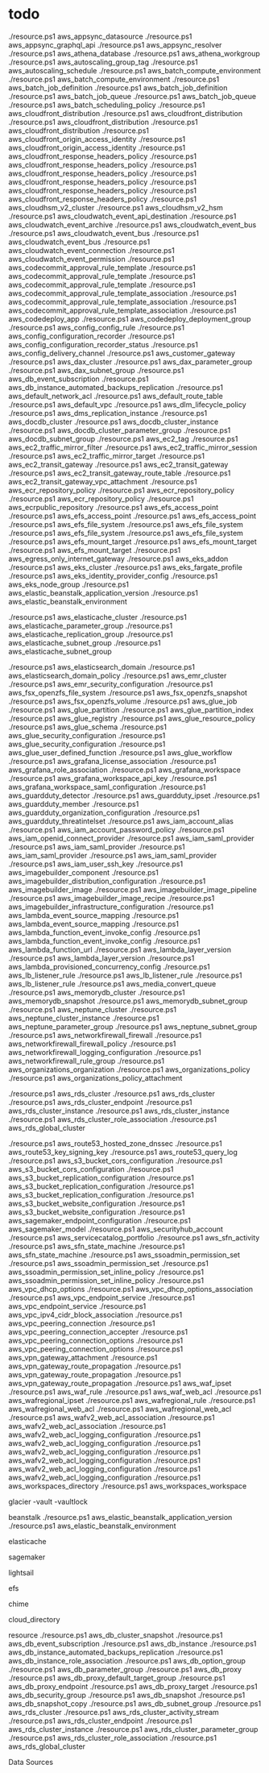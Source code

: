 # todo

./resource.ps1 aws_appsync_datasource
./resource.ps1 aws_appsync_graphql_api
./resource.ps1 aws_appsync_resolver
./resource.ps1 aws_athena_database
./resource.ps1 aws_athena_workgroup
./resource.ps1 aws_autoscaling_group_tag
./resource.ps1 aws_autoscaling_schedule
./resource.ps1 aws_batch_compute_environment
./resource.ps1 aws_batch_compute_environment
./resource.ps1 aws_batch_job_definition
./resource.ps1 aws_batch_job_definition
./resource.ps1 aws_batch_job_queue
./resource.ps1 aws_batch_job_queue
./resource.ps1 aws_batch_scheduling_policy
./resource.ps1 aws_cloudfront_distribution
./resource.ps1 aws_cloudfront_distribution
./resource.ps1 aws_cloudfront_distribution
./resource.ps1 aws_cloudfront_distribution
./resource.ps1 aws_cloudfront_origin_access_identity
./resource.ps1 aws_cloudfront_origin_access_identity
./resource.ps1 aws_cloudfront_response_headers_policy
./resource.ps1 aws_cloudfront_response_headers_policy
./resource.ps1 aws_cloudfront_response_headers_policy
./resource.ps1 aws_cloudfront_response_headers_policy
./resource.ps1 aws_cloudfront_response_headers_policy
./resource.ps1 aws_cloudfront_response_headers_policy
./resource.ps1 aws_cloudhsm_v2_cluster
./resource.ps1 aws_cloudhsm_v2_hsm
./resource.ps1 aws_cloudwatch_event_api_destination
./resource.ps1 aws_cloudwatch_event_archive
./resource.ps1 aws_cloudwatch_event_bus
./resource.ps1 aws_cloudwatch_event_bus
./resource.ps1 aws_cloudwatch_event_bus
./resource.ps1 aws_cloudwatch_event_connection
./resource.ps1 aws_cloudwatch_event_permission
./resource.ps1 aws_codecommit_approval_rule_template
./resource.ps1 aws_codecommit_approval_rule_template
./resource.ps1 aws_codecommit_approval_rule_template
./resource.ps1 aws_codecommit_approval_rule_template_association
./resource.ps1 aws_codecommit_approval_rule_template_association
./resource.ps1 aws_codecommit_approval_rule_template_association
./resource.ps1 aws_codedeploy_app
./resource.ps1 aws_codedeploy_deployment_group
./resource.ps1 aws_config_config_rule
./resource.ps1 aws_config_configuration_recorder
./resource.ps1 aws_config_configuration_recorder_status
./resource.ps1 aws_config_delivery_channel
./resource.ps1 aws_customer_gateway
./resource.ps1 aws_dax_cluster
./resource.ps1 aws_dax_parameter_group
./resource.ps1 aws_dax_subnet_group
./resource.ps1 aws_db_event_subscription
./resource.ps1 aws_db_instance_automated_backups_replication
./resource.ps1 aws_default_network_acl
./resource.ps1 aws_default_route_table
./resource.ps1 aws_default_vpc
./resource.ps1 aws_dlm_lifecycle_policy
./resource.ps1 aws_dms_replication_instance
./resource.ps1 aws_docdb_cluster
./resource.ps1 aws_docdb_cluster_instance
./resource.ps1 aws_docdb_cluster_parameter_group
./resource.ps1 aws_docdb_subnet_group
./resource.ps1 aws_ec2_tag
./resource.ps1 aws_ec2_traffic_mirror_filter
./resource.ps1 aws_ec2_traffic_mirror_session
./resource.ps1 aws_ec2_traffic_mirror_target
./resource.ps1 aws_ec2_transit_gateway
./resource.ps1 aws_ec2_transit_gateway
./resource.ps1 aws_ec2_transit_gateway_route_table
./resource.ps1 aws_ec2_transit_gateway_vpc_attachment
./resource.ps1 aws_ecr_repository_policy
./resource.ps1 aws_ecr_repository_policy
./resource.ps1 aws_ecr_repository_policy
./resource.ps1 aws_ecrpublic_repository
./resource.ps1 aws_efs_access_point
./resource.ps1 aws_efs_access_point
./resource.ps1 aws_efs_access_point
./resource.ps1 aws_efs_file_system
./resource.ps1 aws_efs_file_system
./resource.ps1 aws_efs_file_system
./resource.ps1 aws_efs_file_system
./resource.ps1 aws_efs_mount_target
./resource.ps1 aws_efs_mount_target
./resource.ps1 aws_efs_mount_target
./resource.ps1 aws_egress_only_internet_gateway
./resource.ps1 aws_eks_addon
./resource.ps1 aws_eks_cluster
./resource.ps1 aws_eks_fargate_profile
./resource.ps1 aws_eks_identity_provider_config
./resource.ps1 aws_eks_node_group
./resource.ps1 aws_elastic_beanstalk_application_version
./resource.ps1 aws_elastic_beanstalk_environment

./resource.ps1 aws_elasticache_cluster
./resource.ps1 aws_elasticache_parameter_group
./resource.ps1 aws_elasticache_replication_group
./resource.ps1 aws_elasticache_subnet_group
./resource.ps1 aws_elasticache_subnet_group

./resource.ps1 aws_elasticsearch_domain
./resource.ps1 aws_elasticsearch_domain_policy
./resource.ps1 aws_emr_cluster
./resource.ps1 aws_emr_security_configuration
./resource.ps1 aws_fsx_openzfs_file_system
./resource.ps1 aws_fsx_openzfs_snapshot
./resource.ps1 aws_fsx_openzfs_volume
./resource.ps1 aws_glue_job
./resource.ps1 aws_glue_partition
./resource.ps1 aws_glue_partition_index
./resource.ps1 aws_glue_registry
./resource.ps1 aws_glue_resource_policy
./resource.ps1 aws_glue_schema
./resource.ps1 aws_glue_security_configuration
./resource.ps1 aws_glue_security_configuration
./resource.ps1 aws_glue_user_defined_function
./resource.ps1 aws_glue_workflow
./resource.ps1 aws_grafana_license_association
./resource.ps1 aws_grafana_role_association
./resource.ps1 aws_grafana_workspace
./resource.ps1 aws_grafana_workspace_api_key
./resource.ps1 aws_grafana_workspace_saml_configuration
./resource.ps1 aws_guardduty_detector
./resource.ps1 aws_guardduty_ipset
./resource.ps1 aws_guardduty_member
./resource.ps1 aws_guardduty_organization_configuration
./resource.ps1 aws_guardduty_threatintelset
./resource.ps1 aws_iam_account_alias
./resource.ps1 aws_iam_account_password_policy
./resource.ps1 aws_iam_openid_connect_provider
./resource.ps1 aws_iam_saml_provider
./resource.ps1 aws_iam_saml_provider
./resource.ps1 aws_iam_saml_provider
./resource.ps1 aws_iam_saml_provider
./resource.ps1 aws_iam_user_ssh_key
./resource.ps1 aws_imagebuilder_component
./resource.ps1 aws_imagebuilder_distribution_configuration
./resource.ps1 aws_imagebuilder_image
./resource.ps1 aws_imagebuilder_image_pipeline
./resource.ps1 aws_imagebuilder_image_recipe
./resource.ps1 aws_imagebuilder_infrastructure_configuration
./resource.ps1 aws_lambda_event_source_mapping
./resource.ps1 aws_lambda_event_source_mapping
./resource.ps1 aws_lambda_function_event_invoke_config
./resource.ps1 aws_lambda_function_event_invoke_config
./resource.ps1 aws_lambda_function_url
./resource.ps1 aws_lambda_layer_version
./resource.ps1 aws_lambda_layer_version
./resource.ps1 aws_lambda_provisioned_concurrency_config
./resource.ps1 aws_lb_listener_rule
./resource.ps1 aws_lb_listener_rule
./resource.ps1 aws_lb_listener_rule
./resource.ps1 aws_media_convert_queue
./resource.ps1 aws_memorydb_cluster
./resource.ps1 aws_memorydb_snapshot
./resource.ps1 aws_memorydb_subnet_group
./resource.ps1 aws_neptune_cluster
./resource.ps1 aws_neptune_cluster_instance
./resource.ps1 aws_neptune_parameter_group
./resource.ps1 aws_neptune_subnet_group
./resource.ps1 aws_networkfirewall_firewall
./resource.ps1 aws_networkfirewall_firewall_policy
./resource.ps1 aws_networkfirewall_logging_configuration
./resource.ps1 aws_networkfirewall_rule_group
./resource.ps1 aws_organizations_organization
./resource.ps1 aws_organizations_policy
./resource.ps1 aws_organizations_policy_attachment

./resource.ps1 aws_rds_cluster
./resource.ps1 aws_rds_cluster
./resource.ps1 aws_rds_cluster_endpoint
./resource.ps1 aws_rds_cluster_instance
./resource.ps1 aws_rds_cluster_instance
./resource.ps1 aws_rds_cluster_role_association
./resource.ps1 aws_rds_global_cluster

./resource.ps1 aws_route53_hosted_zone_dnssec
./resource.ps1 aws_route53_key_signing_key
./resource.ps1 aws_route53_query_log
./resource.ps1 aws_s3_bucket_cors_configuration
./resource.ps1 aws_s3_bucket_cors_configuration
./resource.ps1 aws_s3_bucket_replication_configuration
./resource.ps1 aws_s3_bucket_replication_configuration
./resource.ps1 aws_s3_bucket_replication_configuration
./resource.ps1 aws_s3_bucket_website_configuration
./resource.ps1 aws_s3_bucket_website_configuration
./resource.ps1 aws_sagemaker_endpoint_configuration
./resource.ps1 aws_sagemaker_model
./resource.ps1 aws_securityhub_account
./resource.ps1 aws_servicecatalog_portfolio
./resource.ps1 aws_sfn_activity
./resource.ps1 aws_sfn_state_machine
./resource.ps1 aws_sfn_state_machine
./resource.ps1 aws_ssoadmin_permission_set
./resource.ps1 aws_ssoadmin_permission_set
./resource.ps1 aws_ssoadmin_permission_set_inline_policy
./resource.ps1 aws_ssoadmin_permission_set_inline_policy
./resource.ps1 aws_vpc_dhcp_options
./resource.ps1 aws_vpc_dhcp_options_association
./resource.ps1 aws_vpc_endpoint_service
./resource.ps1 aws_vpc_endpoint_service
./resource.ps1 aws_vpc_ipv4_cidr_block_association
./resource.ps1 aws_vpc_peering_connection
./resource.ps1 aws_vpc_peering_connection_accepter
./resource.ps1 aws_vpc_peering_connection_options
./resource.ps1 aws_vpc_peering_connection_options
./resource.ps1 aws_vpn_gateway_attachment
./resource.ps1 aws_vpn_gateway_route_propagation
./resource.ps1 aws_vpn_gateway_route_propagation
./resource.ps1 aws_vpn_gateway_route_propagation
./resource.ps1 aws_waf_ipset
./resource.ps1 aws_waf_rule
./resource.ps1 aws_waf_web_acl
./resource.ps1 aws_wafregional_ipset
./resource.ps1 aws_wafregional_rule
./resource.ps1 aws_wafregional_web_acl
./resource.ps1 aws_wafregional_web_acl
./resource.ps1 aws_wafv2_web_acl_association
./resource.ps1 aws_wafv2_web_acl_association
./resource.ps1 aws_wafv2_web_acl_logging_configuration
./resource.ps1 aws_wafv2_web_acl_logging_configuration
./resource.ps1 aws_wafv2_web_acl_logging_configuration
./resource.ps1 aws_wafv2_web_acl_logging_configuration
./resource.ps1 aws_wafv2_web_acl_logging_configuration
./resource.ps1 aws_wafv2_web_acl_logging_configuration
./resource.ps1 aws_workspaces_directory
./resource.ps1 aws_workspaces_workspace

glacier
-vault
-vaultlock

beanstalk
./resource.ps1 aws_elastic_beanstalk_application_version
./resource.ps1 aws_elastic_beanstalk_environment

elasticache

sagemaker

lightsail

efs

chime

cloud_directory

resource
./resource.ps1 aws_db_cluster_snapshot
./resource.ps1 aws_db_event_subscription
./resource.ps1 aws_db_instance
./resource.ps1 aws_db_instance_automated_backups_replication
./resource.ps1 aws_db_instance_role_association
./resource.ps1 aws_db_option_group
./resource.ps1 aws_db_parameter_group
./resource.ps1 aws_db_proxy
./resource.ps1 aws_db_proxy_default_target_group
./resource.ps1 aws_db_proxy_endpoint
./resource.ps1 aws_db_proxy_target
./resource.ps1 aws_db_security_group
./resource.ps1 aws_db_snapshot
./resource.ps1 aws_db_snapshot_copy
./resource.ps1 aws_db_subnet_group
./resource.ps1 aws_rds_cluster
./resource.ps1 aws_rds_cluster_activity_stream
./resource.ps1 aws_rds_cluster_endpoint
./resource.ps1 aws_rds_cluster_instance
./resource.ps1 aws_rds_cluster_parameter_group
./resource.ps1 aws_rds_cluster_role_association
./resource.ps1 aws_rds_global_cluster

Data Sources

[//]: # (./resource.ps1 aws_db_instance -type data)
